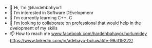 - 👋 Hi, I’m @hardehbahyor1
- 👀 I’m interested in Software DEvelopmenr 
- 🌱 I’m currently learning C++, C   
- 💞️ I’m looking to collaborate on professional that would help in the dvelopment of my skills
- 📫 How to reach me www.facebook.com/hardehbahayor.horlumidey https://www.linkedin.com/in/adebayo-boluwatife-99a119222/

<!---
hardehbahyor1/hardehbahyor1 is a ✨ special ✨ repository because its `README.md` (this file) appears on your GitHub profile.
You can click the Preview link to take a look at your changes.
--->
